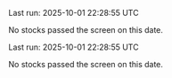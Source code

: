 

Last run: 2025-10-01 22:28:55 UTC

No stocks passed the screen on this date.


Last run: 2025-10-01 22:28:55 UTC

No stocks passed the screen on this date.
